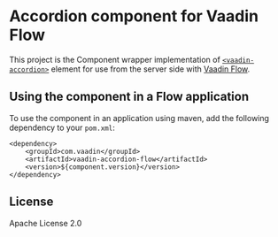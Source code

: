 # Accordion component for Vaadin Flow

This project is the Component wrapper implementation of [`<vaadin-accordion>`](https://github.com/vaadin/vaadin-accordion)
element for use from the server side with [Vaadin Flow](https://github.com/vaadin/flow).

## Using the component in a Flow application

To use the component in an application using maven,
add the following dependency to your `pom.xml`:
```
<dependency>
    <groupId>com.vaadin</groupId>
    <artifactId>vaadin-accordion-flow</artifactId>
    <version>${component.version}</version>
</dependency>
```

## License

Apache License 2.0
